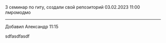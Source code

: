 3 семинар по гиту, создали свой репозиторий
03.02.2023
11:00
лмромодмо
____
Добавил Александр 11:15


sdfasdfasdf